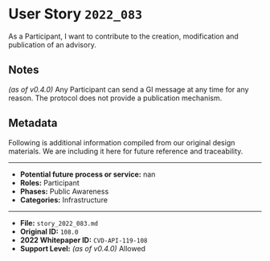 
# User Story `2022_083` #

<!-- story-start -->As a Participant, I want to contribute to the creation, modification and publication of an advisory.<!-- story-end -->

## Notes ##

*(as of v0.4.0)*
Any Participant can send a GI message at any time for any reason. The protocol does not provide a publication mechanism.


## Metadata ##

Following is additional information compiled from our original design materials.
We are including it here for future reference and traceability.

---

- **Potential future process or service:** nan
- **Roles:** Participant
- **Phases:** Public Awareness
- **Categories:** Infrastructure

---

- **File:** `story_2022_083.md`
- **Original ID:** `108.0`
- **2022 Whitepaper ID:** `CVD-API-119-108`
- **Support Level:** *(as of v0.4.0)* Allowed
